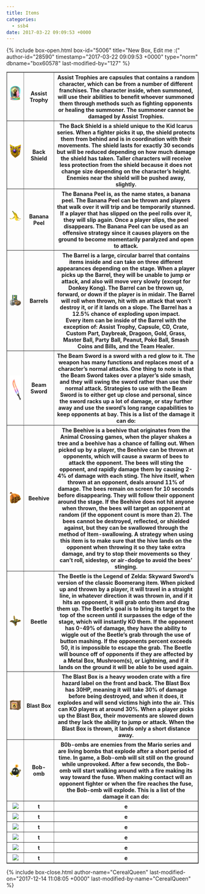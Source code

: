 ```yaml
---
title: Items
categories:
  - ssb4
date: 2017-03-22 09:09:53 +0000
---
```

{% include box-open.html box-id="5006" title="New Box, Edit me :(" author-id="28590" timestamp="2017-03-22 09:09:53 +0000" type="norm" dbname="box60578" last-modified-by="127" %}
<table class="fixed" border="1">
    <col width="75px" />
    <col width="100px" />
    <col width="1000px" />
  <tr>
    <th><img src="Assist Trophy.png" />&nbsp;</th>
    <th>Assist Trophy</th>
    <th>Assist Trophies are capsules that contains a random character, which can be from a number of different franchises. The character inside, when summoned, will use their abilities to benefit whoever summoned them through methods such as fighting opponents or healing the summoner. The summoner cannot be damaged by Assist Trophies. </th>
</tr>
  <tr>
    <th><img src="Back Shield.png" />&nbsp;</th>
    <th>Back Shield</th>
    <th>The Back Shield is a shield unique to the Kid Icarus series. When a fighter picks it up, the shield protects them from behind and is in coordination with their movements. The shield lasts for exactly 30 seconds but will be reduced depending on how much damage the shield has taken. Taller characters will receive less protection from the shield because it does not change size depending on the character’s height. Enemies near the shield will be pushed away, slightly.</th>
</tr>
  <tr>
    <th><img src="Banana Peel.png" />&nbsp;</th>
    <th>Banana Peel</th>
    <th>The Banana Peel is, as the name states, a banana peel. The Banana Peel can be thrown and players that walk over it will trip and be temporarily stunned. If a player that has slipped on the peel rolls over it, they will slip again. Once a player slips, the peel disappears. The Banana Peel can be used as an offensive strategy since it causes players on the ground to become momentarily paralyzed and open to attack. </th></tr>

  <tr>
    <th><img src="Barrels.png" /></th>
    <th>Barrels</th>
    <th>The Barrel is a large, circular barrel that contains items inside and can take on three different appearances depending on the stage. When a player picks up the Barrel, they will be unable to jump or attack, and also will move very slowly (except for Donkey Kong). The Barrel can be thrown up, forward, or down if the player is in midair. The Barrel will roll when thrown, hit with an attack that won’t destroy it, or if it lands on a slope. The Barrel has a 12.5% chance of exploding upon impact. <br />Every item can be inside of the Barrel with the exception of: Assist Trophy, Capsule, CD, Crate, Custom Part, Daybreak, Dragoon, Gold, Grass, Master Ball, Party Ball, Peanut, Poké Ball, Smash Coins and Bills, and the Team Healer. </th>
</tr>

  <tr>
    <th><img src="Beam Sword.png" /></th>
    <th>Beam Sword</th>
    <th>The Beam Sword is a sword with a red glow to it. The weapon has many functions and replaces most of a character’s normal attacks. One thing to note is that the Beam Sword takes over a player’s side smash, and they will swing the sword rather than use their normal attack. Strategies to use with the Beam Sword is to either get up close and personal, since the sword racks up a lot of damage, or stay further away and use the sword’s long range capabilities to keep opponents at bay. This is a list of the damage it can do:</th>
</tr>

  <tr>
    <th><img src="Beehive.png" /></th>
    <th>Beehive</th>
    <th>The Beehive is a beehive that originates from the Animal Crossing games, when the player shakes a tree and a beehive has a chance of falling out. When picked up by a player, the Beehive can be thrown at opponents, which will cause a swarm of bees to attack the opponent. The bees will sting the opponent, and rapidly damage them by causing 2-4% of damage with each sting. The hive itself, when thrown at an opponent, deals around 11% of damage. The bees remain on screen for 10 seconds before disappearing. They will follow their opponent around the stage. If the Beehive does not hit anyone when thrown, the bees will target an opponent at random (if the opponent count is more than 2). The bees cannot be destroyed, reflected, or shielded against, but they can be swallowed through the method of Item-swallowing. A strategy when using this item is to make sure that the hive lands on the opponent when throwing it so they take extra damage, and try to stop their movements so they can’t roll, sidestep, or air-dodge to avoid the bees’ stinging.</th>
</tr>

  <tr>
    <th><img src="Beetle.png" /></th>
    <th>Beetle</th>
    <th>The Beetle is the Legend of Zelda: Skyward Sword’s version of the classic Boomerang item. When picked up and thrown by a player, it will travel in a straight line, in whatever direction it was thrown in, and if it hits an opponent, it will grab onto them and drag them up. The Beetle’s goal is to bring its target to the top of the screen until it surpasses the edge of the stage, which will  instantly KO them. If the opponent has 0-49% of damage, they have the ability to wiggle out of the Beetle’s grab through the use of button mashing. If the opponents percent exceeds 50, it is impossible to escape the grab. The Beetle will bounce off of opponents if they are affected by a Metal Box, Mushroom(s), or Lightning, and if it lands on the ground it will be able to be used again. </th>
</tr>

  <tr>
    <th><img src="Blast Box.png" /></th>
    <th>Blast Box</th>
    <th>The Blast Box is a heavy wooden crate with a fire hazard label on the front and back. The Blast Box has 30HP, meaning it will take 30% of damage before being destroyed, and when it does, it explodes and will send victims high into the air. This can KO players at around 30%.  When a player picks up the Blast Box, their movements are slowed down and they lack the ability to jump or attack. When the Blast Box is thrown, it lands only a short distance away. </th>
</tr>

  <tr>
    <th><img src="Bob-omb.png" /></th>
    <th>Bob-omb</th>
    <th>B0b-ombs are enemies from the Mario series and are living bombs that explode after a short period of time. In game, a Bob-omb will sit still on the ground while unprovoked. After a few seconds, the Bob-omb will start walking around with a fire making its way toward the fuse. When making contact will an opponent fighter or when the fire reaches the fuse, the Bob-omb will explode. This is a list of the damage it can do:</th>
</tr>

  <tr>
    <th><img src="b.png" /></th>
    <th>t</th>
    <th>e</th>
</tr>


  <tr>
    <th><img src="b.png" /></th>
    <th>t</th>
    <th>e</th>
</tr>

  <tr>
    <th><img src="b.png" /></th>
    <th>t</th>
    <th>e</th>
</tr>

  <tr>
    <th><img src="b.png" /></th>
    <th>t</th>
    <th>e</th>
</tr>

  <tr>
    <th><img src="b.png" /></th>
    <th>t</th>
    <th>e</th>
</tr>

  <tr>
    <th><img src="b.png" /></th>
    <th>t</th>
    <th>e</th>
</tr>
</table>
{% include box-close.html author-name="CerealQueen" last-modified-on="2017-12-14 11:08:05 +0000" last-modified-by-name="CerealQueen" %}
